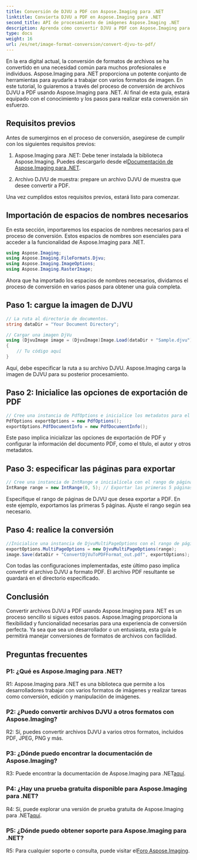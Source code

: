 ```yaml
---
title: Conversión de DJVU a PDF con Aspose.Imaging para .NET
linktitle: Convierta DJVU a PDF en Aspose.Imaging para .NET
second_title: API de procesamiento de imágenes Aspose.Imaging .NET
description: Aprenda cómo convertir DJVU a PDF con Aspose.Imaging para .NET. Siga nuestra guía paso a paso para realizar conversiones sin problemas.
type: docs
weight: 16
url: /es/net/image-format-conversion/convert-djvu-to-pdf/
---
```

En la era digital actual, la conversión de formatos de archivos se ha convertido en una necesidad común para muchos profesionales e individuos. Aspose.Imaging para .NET proporciona un potente conjunto de herramientas para ayudarle a trabajar con varios formatos de imagen. En este tutorial, lo guiaremos a través del proceso de conversión de archivos DJVU a PDF usando Aspose.Imaging para .NET. Al final de esta guía, estará equipado con el conocimiento y los pasos para realizar esta conversión sin esfuerzo.

## Requisitos previos

Antes de sumergirnos en el proceso de conversión, asegúrese de cumplir con los siguientes requisitos previos:

1.  Aspose.Imaging para .NET: Debe tener instalada la biblioteca Aspose.Imaging. Puedes descargarlo desde el[Documentación de Aspose.Imaging para .NET](https://reference.aspose.com/imaging/net/).

2. Archivo DJVU de muestra: prepare un archivo DJVU de muestra que desee convertir a PDF.

Una vez cumplidos estos requisitos previos, estará listo para comenzar.

## Importación de espacios de nombres necesarios

En esta sección, importaremos los espacios de nombres necesarios para el proceso de conversión. Estos espacios de nombres son esenciales para acceder a la funcionalidad de Aspose.Imaging para .NET.

```csharp
using Aspose.Imaging;
using Aspose.Imaging.FileFormats.Djvu;
using Aspose.Imaging.ImageOptions;
using Aspose.Imaging.RasterImage;
```

Ahora que ha importado los espacios de nombres necesarios, dividamos el proceso de conversión en varios pasos para obtener una guía completa.

## Paso 1: cargue la imagen de DJVU

```csharp
// La ruta al directorio de documentos.
string dataDir = "Your Document Directory";

// Cargar una imagen DjVu
using (DjvuImage image = (DjvuImage)Image.Load(dataDir + "Sample.djvu"))
{
    // Tu código aquí
}
```

Aquí, debe especificar la ruta a su archivo DJVU. Aspose.Imaging carga la imagen de DJVU para su posterior procesamiento.

## Paso 2: Inicialice las opciones de exportación de PDF

```csharp
// Cree una instancia de PdfOptions e inicialice los metadatos para el documento PDF
PdfOptions exportOptions = new PdfOptions();
exportOptions.PdfDocumentInfo = new PdfDocumentInfo();
```

Este paso implica inicializar las opciones de exportación de PDF y configurar la información del documento PDF, como el título, el autor y otros metadatos.

## Paso 3: especificar las páginas para exportar

```csharp
// Cree una instancia de IntRange e inicialícela con el rango de páginas DjVu que se exportarán
IntRange range = new IntRange(0, 5); // Exportar las primeras 5 páginas
```

Especifique el rango de páginas de DJVU que desea exportar a PDF. En este ejemplo, exportamos las primeras 5 páginas. Ajuste el rango según sea necesario.

## Paso 4: realice la conversión

```csharp
//Inicialice una instancia de DjvuMultiPageOptions con el rango de páginas de DjVu que se exportarán y guarde el resultado en formato PDF.
exportOptions.MultiPageOptions = new DjvuMultiPageOptions(range);
image.Save(dataDir + "ConvertDjVuToPDFFormat_out.pdf", exportOptions);
```

Con todas las configuraciones implementadas, este último paso implica convertir el archivo DJVU a formato PDF. El archivo PDF resultante se guardará en el directorio especificado.

## Conclusión

Convertir archivos DJVU a PDF usando Aspose.Imaging para .NET es un proceso sencillo si sigues estos pasos. Aspose.Imaging proporciona la flexibilidad y funcionalidad necesarias para una experiencia de conversión perfecta. Ya sea que sea un desarrollador o un entusiasta, esta guía le permitirá manejar conversiones de formatos de archivos con facilidad.

## Preguntas frecuentes

### P1: ¿Qué es Aspose.Imaging para .NET?

R1: Aspose.Imaging para .NET es una biblioteca que permite a los desarrolladores trabajar con varios formatos de imágenes y realizar tareas como conversión, edición y manipulación de imágenes.

### P2: ¿Puedo convertir archivos DJVU a otros formatos con Aspose.Imaging?

R2: Sí, puedes convertir archivos DJVU a varios otros formatos, incluidos PDF, JPEG, PNG y más.

### P3: ¿Dónde puedo encontrar la documentación de Aspose.Imaging?

 R3: Puede encontrar la documentación de Aspose.Imaging para .NET[aquí](https://reference.aspose.com/imaging/net/).

### P4: ¿Hay una prueba gratuita disponible para Aspose.Imaging para .NET?

 R4: Sí, puede explorar una versión de prueba gratuita de Aspose.Imaging para .NET[aquí](https://releases.aspose.com/).

### P5: ¿Dónde puedo obtener soporte para Aspose.Imaging para .NET?

 R5: Para cualquier soporte o consulta, puede visitar el[Foro Aspose.Imaging](https://forum.aspose.com/).